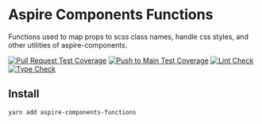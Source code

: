 # Aspire Components Functions

Functions used to map props to scss class names, handle css styles, and other utilities of aspire-components.

[![Pull Request Test Coverage](https://github.com/chrstnfrrs/aspire-components-functions/actions/workflows/coveragepr.yaml/badge.svg)](https://github.com/chrstnfrrs/aspire-components-functions/actions/workflows/coveragepr.yaml) [![Push to Main Test Coverage](https://github.com/chrstnfrrs/aspire-components-functions/actions/workflows/coveragepush.yaml/badge.svg)](https://github.com/chrstnfrrs/aspire-components-functions/actions/workflows/coveragepush.yaml) [![Lint Check](https://github.com/chrstnfrrs/aspire-components-functions/actions/workflows/lint.yaml/badge.svg)](https://github.com/chrstnfrrs/aspire-components-functions/actions/workflows/lint.yaml) [![Type Check](https://github.com/chrstnfrrs/aspire-components-functions/actions/workflows/typeCheck.yaml/badge.svg)](https://github.com/chrstnfrrs/aspire-components-functions/actions/workflows/typeCheck.yaml)

## Install

`yarn add aspire-components-functions`
